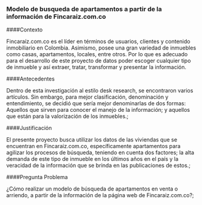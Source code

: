 ### Modelo de busqueda de apartamentos a partir de la información de Fincaraiz.com.co

####Contexto

Fincaraíz.com.co es el líder en términos de usuarios, clientes y contenido inmobiliario en Colombia. Asimismo, posee una gran variedad de inmuebles como casas, apartamentos, locales, entre otros. Por lo que es adecuado para el desarrollo de este proyecto de datos poder escoger cualquier tipo de inmueble y así extraer, tratar, transformar y presentar la información.

####Antecedentes

Dentro de esta investigación al estilo desk research, se encontraron varios artículos. Sin embargo, para mejor clasificación, denominación y entendimiento, se decidió que sería mejor denominarlas de dos formas: Aquellos que sirven para  conocer el manejo de la información; y aquellos que están para la valorización de los inmuebles.;

####Justificación

El presente proyecto busca utilizar los datos de las viviendas que se encuentran en Fincaraiz.com.co, específicamente apartamentos para agilizar los procesos de búsqueda, teniendo en cuenta dos factores; la alta demanda de este tipo de inmueble en los últimos años en el país y  la veracidad de la información que se brinda en las publicaciones de estos.; 

####Pregunta Problema

¿Cómo realizar un modelo de búsqueda de apartamentos en venta o arriendo, a partir de la información de la página web de Fincaraiz.com.co?;

